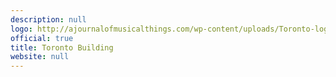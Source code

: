 ```yaml
---
description: null
logo: http://ajournalofmusicalthings.com/wp-content/uploads/Toronto-logo.png
official: true
title: Toronto Building
website: null
---
```

